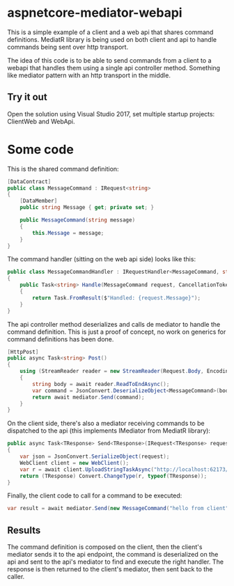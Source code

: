 # aspnetcore-mediator-webapi

This is a simple example of a client and a web api that shares command definitions.
MediatR library is being used on both client and api to handle commands being sent over http transport.

The idea of this code is to be able to send commands from a client to a webapi that handles them using a single api controller method. Something like mediator pattern with an http transport in the middle.

## Try it out

Open the solution using Visual Studio 2017, set multiple startup projects: ClientWeb and WebApi.


# Some code

This is the shared command definition:

```csharp
[DataContract]
public class MessageCommand : IRequest<string>
{
	[DataMember]
	public string Message { get; private set; }

	public MessageCommand(string message)
	{
		this.Message = message;
	}
}
```

The command handler (sitting on the web api side) looks like this:
```csharp
public class MessageCommandHandler : IRequestHandler<MessageCommand, string>
{
	public Task<string> Handle(MessageCommand request, CancellationToken cancellationToken)
	{
		return Task.FromResult($"Handled: {request.Message}");
	}
}
```

The api controller method deserializes and calls de mediator to handle the command definition. This is just a proof of concept, no work on generics for command definitions has been done.
```csharp
[HttpPost]
public async Task<string> Post()
{
	using (StreamReader reader = new StreamReader(Request.Body, Encoding.UTF8))
	{
		string body = await reader.ReadToEndAsync();
		var command = JsonConvert.DeserializeObject<MessageCommand>(body);
		return await mediator.Send(command);
	}
}
```

On the client side, there's also a mediator receiving commands to be dispatched to the api (this implements IMediator from MediatR library):
```csharp
public async Task<TResponse> Send<TResponse>(IRequest<TResponse> request, CancellationToken cancellationToken = default(CancellationToken))
{
	var json = JsonConvert.SerializeObject(request);
	WebClient client = new WebClient();
	var r = await client.UploadStringTaskAsync("http://localhost:62173/api/Mediator", json);
	return (TResponse) Convert.ChangeType(r, typeof(TResponse));
}
```

Finally, the client code to call for a command to be executed:
```csharp
var result = await mediator.Send(new MessageCommand("hello from client"));
```

## Results

The command definition is composed on the client, then the client's mediator sends it to the api endpoint, the command is deserialized on the api and sent to the api's mediator to find and execute the right handler. The response is then returned to the client's mediator, then sent back to the caller.
